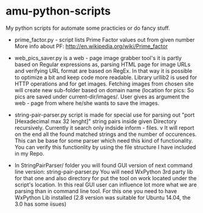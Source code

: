 amu-python-scripts
==================

My python scripts for automate some practicies or do fancy stuff.

- prime_factor.py - script lists Prime Factor values out from given number
More info about PF: http://en.wikipedia.org/wiki/Prime_factor

- web_pics_saver.py is a web - page image grabber tool's it is partly based on Regular expressions as, 
    parsing HTML page for image URLs and verifying URL format are based on RegEx. 
    In that way it is possible to optimize a bit and keep code more readable. 
Library urllib2 is used for HTTP operations and for get images.
Fetching images from chosen site will create new sub-folder based on domain name (location for pics: So pics are saved under current-dir/images/<domain-name-dir>.
User gives as argument the web - page from where he/she wants to save the images.

- string-pair-parser.py script is made for special use for parsing out "port [Hexadecimal max 32 lenght]" string pairs inside given Directory recursively. Currently it search only indside inform - files. v
It will report on the end all the found matched strings and the number of occurences.
This can be base for some parser which need this kind of functionality.
You can verify this functionlity by using the file structure I have included in my Repo.

- In StringPairParser/ folder you will found GUI version of next command line version: string-pair-parser.py
You will need WxPython 3rd party lib for that one and also directory for 
put the tool on work located under the script's location.
In this real GUI user can influence lot more what we are parsing than in command line tool. 
For this one you need to have WxPython Lib installed (2.8 version was suitable for Ubuntu 14.04, the 3.0 has some iisues)
